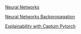 [Neural Networks](https://www.youtube.com/watch?v=CqOfi41LfDw&t=2s)

[Neural Networks Backpropagation](https://www.youtube.com/watch?v=IN2XmBhILt4)

[Explainability with Captum Pytorch](https://www.youtube.com/watch?v=Am2EF9CLu-g&t=131s)
